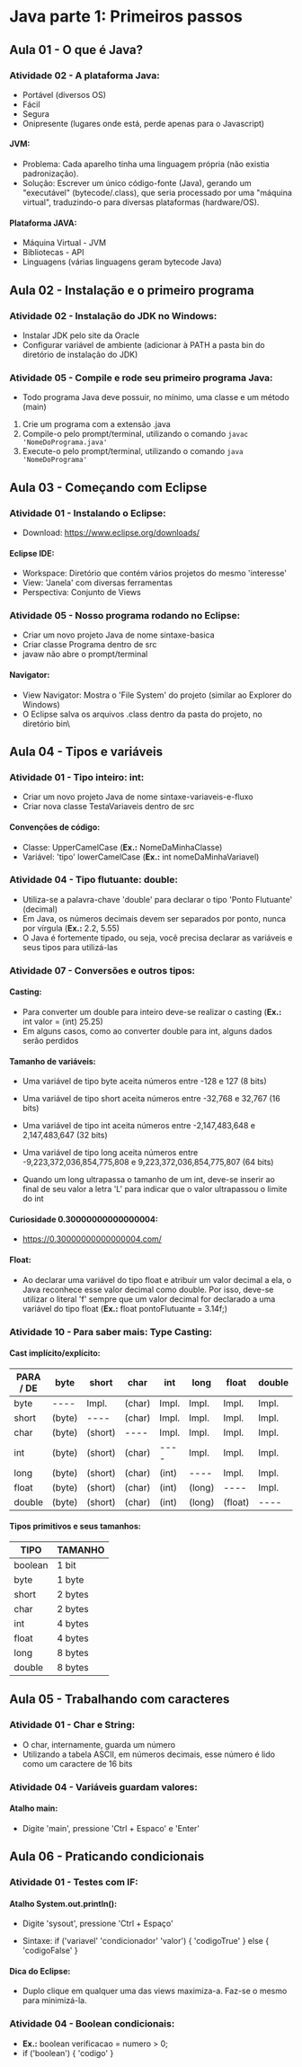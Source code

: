 # Java parte 1: Primeiros passos

## Aula 01 - O que é Java?

### Atividade 02 - A plataforma Java:

- Portável (diversos OS)
- Fácil
- Segura
- Onipresente (lugares onde está, perde apenas para o Javascript)

#### JVM:

- Problema: Cada aparelho tinha uma linguagem própria (não existia padronização).
- Solução: Escrever um único código-fonte (Java), gerando um "executável" (bytecode/.class), que seria processado por uma "máquina virtual", traduzindo-o para diversas plataformas (hardware/OS).

#### Plataforma JAVA:
  
- Máquina Virtual - JVM
- Bibliotecas - API
- Linguagens (várias linguagens geram bytecode Java)


## Aula 02 - Instalação e o primeiro programa

### Atividade 02 - Instalação do JDK no Windows:

- Instalar JDK pelo site da Oracle
- Configurar variável de ambiente (adicionar à PATH a pasta bin do diretório de instalação do JDK)

### Atividade 05 - Compile e rode seu primeiro programa Java:

- Todo programa Java deve possuir, no mínimo, uma classe e um método (main)
01. Crie um programa com a extensão .java
02. Compile-o pelo prompt/terminal, utilizando o comando `javac 'NomeDoPrograma.java'`
03. Execute-o pelo prompt/terminal, utilizando o comando `java 'NomeDoPrograma'`


## Aula 03 - Começando com Eclipse

### Atividade 01 - Instalando o Eclipse:

- Download: https://www.eclipse.org/downloads/

#### Eclipse IDE:

- Workspace: Diretório que contém vários projetos do mesmo 'interesse'
- View: 'Janela' com diversas ferramentas
- Perspectiva: Conjunto de Views

### Atividade 05 - Nosso programa rodando no Eclipse:

- Criar um novo projeto Java de nome sintaxe-basica
- Criar classe Programa dentro de src
- javaw não abre o prompt/terminal

#### Navigator:

- View Navigator: Mostra o 'File System' do projeto (similar ao Explorer do Windows)
- O Eclipse salva os arquivos .class dentro da pasta do projeto, no diretório bin\


## Aula 04 - Tipos e variáveis

### Atividade 01 - Tipo inteiro: int:

- Criar um novo projeto Java de nome sintaxe-variaveis-e-fluxo
- Criar nova classe TestaVariaveis dentro de src

#### Convenções de código:

- Classe: UpperCamelCase (**Ex.:** NomeDaMinhaClasse)
- Variável: 'tipo' lowerCamelCase (**Ex.:** int nomeDaMinhaVariavel)

### Atividade 04 - Tipo flutuante: double:

- Utiliza-se a palavra-chave 'double' para declarar o tipo 'Ponto Flutuante' (decimal)
- Em Java, os números decimais devem ser separados por ponto, nunca por vírgula (**Ex.:** 2.2, 5.55)
- O Java é fortemente tipado, ou seja, você precisa declarar as variáveis e seus tipos para utilizá-las

### Atividade 07 - Conversões e outros tipos:

#### Casting:

- Para converter um double para inteiro deve-se realizar o casting (**Ex.:** int valor = (int) 25.25)
- Em alguns casos, como ao converter double para int, alguns dados serão perdidos

#### Tamanho de variáveis:

- Uma variável de tipo byte aceita números entre -128 e 127 (8 bits)
- Uma variável de tipo short aceita números entre -32,768 e 32,767 (16 bits)
- Uma variável de tipo int aceita números entre -2,147,483,648 e 2,147,483,647 (32 bits)
- Uma variável de tipo long aceita números entre -9,223,372,036,854,775,808 e 9,223,372,036,854,775,807 (64 bits)

- Quando um long ultrapassa o tamanho de um int, deve-se inserir ao final de seu valor a letra 'L' para indicar que o valor ultrapassou o limite do int

#### Curiosidade 0.30000000000000004:

- https://0.30000000000000004.com/

#### Float:

- Ao declarar uma variável do tipo float e atribuir um valor decimal a ela, o Java reconhece esse valor decimal como double. Por isso, deve-se utilizar o literal 'f' sempre que um valor decimal for declarado a uma variável do tipo float (**Ex.:** float pontoFlutuante = 3.14f;)

### Atividade 10 - Para saber mais: Type Casting:

#### Cast implícito/explícito:

| PARA / DE | byte   | short   | char   | int   | long   | float   | double |
| ---       | ---    | ---     | ---    | ---   | ---    | ---     | ---    |
| byte      | ----   | Impl.   | (char) | Impl. | Impl.  | Impl.   | Impl.  |
| short     | (byte) | ----    | (char) | Impl. | Impl.  | Impl.   | Impl.  |
| char      | (byte) | (short) | ----   | Impl. | Impl.  | Impl.   | Impl.  |
| int       | (byte) | (short) | (char) | ----  | Impl.  | Impl.   | Impl.  |
| long      | (byte) | (short) | (char) | (int) | ----   | Impl.   | Impl.  |
| float     | (byte) | (short) | (char) | (int) | (long) | ----    | Impl.  |
| double    | (byte) | (short) | (char) | (int) | (long) | (float) | ----   |

#### Tipos primitivos e seus tamanhos:

| TIPO    | TAMANHO |
| ---     | ---     |
| boolean | 1 bit   |
| byte    | 1 byte  |
| short   | 2 bytes |
| char    | 2 bytes |
| int     | 4 bytes |
| float   | 4 bytes |
| long    | 8 bytes |
| double  | 8 bytes |


## Aula 05 - Trabalhando com caracteres

### Atividade 01 - Char e String:

- O char, internamente, guarda um número
- Utilizando a tabela ASCII, em números decimais, esse número é lido como um caractere de 16 bits

### Atividade 04 - Variáveis guardam valores:

#### Atalho main:

- Digite 'main', pressione 'Ctrl + Espaco' e 'Enter'


## Aula 06 - Praticando condicionais

### Atividade 01 - Testes com IF:

#### Atalho System.out.println():

- Digite 'sysout', pressione 'Ctrl + Espaço'

- Sintaxe: if ('variavel' 'condicionador' 'valor') { 'codigoTrue' } else { 'codigoFalse' }

#### Dica do Eclipse:

- Duplo clique em qualquer uma das views maximiza-a. Faz-se o mesmo para minimizá-la.

### Atividade 04 - Boolean condicionais:

- **Ex.:** boolean verificacao = numero > 0;
- if ('boolean') { 'codigo' }
